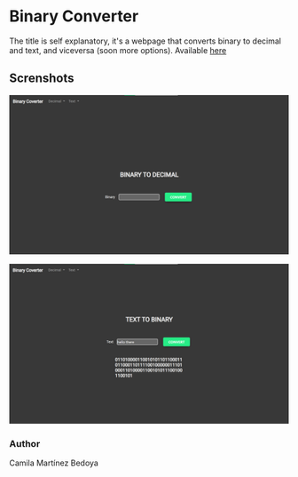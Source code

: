 # Binary Converter

The title is self explanatory, it's a webpage that converts binary to decimal and text, and viceversa (soon more options).
Available [here](https://cammarb.github.io/BinaryConverter/)

## Screnshots

![Home screenshot](img/Home_ss.png)

![Text to binary screenshot](img/txtbinary_ss.png)

### Author

Camila Martínez Bedoya
